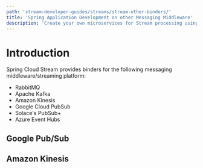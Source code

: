 ```yaml
---
path: 'stream-developer-guides/streams/stream-other-binders/'
title: 'Spring Application Development on other Messaging Middleware'
description: 'Create your own microservices for Stream processing using other messaging middleware such as Google Pub/Sub, Amazon Kinesis, and Solace JMS'
---
```


# Introduction

Spring Cloud Stream provides binders for the following messaging middleware/streaming platform:

- RabbitMQ
- Apache Kafka
- Amazon Kinesis
- Google Cloud PubSub
- Solace's PubSub+
- Azure Event Hubs

## Google Pub/Sub

## Amazon Kinesis
